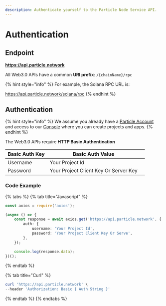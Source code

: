 ```yaml
---
description: Authenticate yourself to the Particle Node Service API.
---
```


# Authentication

## Endpoint

**https://api.particle.network**

All Web3.0 APIs have a common **URI prefix**: `/{chainName}/rpc`

{% hint style="info" %}
For example, the Solana RPC URL is:

https://api.particle.network/solana/rpc
{% endhint %}

## Authentication

{% hint style="info" %}
We assume you already have a [Particle Account](https://particle.network/#/login) and access to our [Console](https://particle.network/#/login) where you can create projects and apps.
{% endhint %}

The Web3.0 APIs require **HTTP Basic Authentication**

| Basic Auth Key | Basic Auth Value                      |   |
| -------------- | ------------------------------------- | - |
| Username       | Your Project Id                       |   |
| Password       | Your Project Client Key Or Server Key |   |

### Code Example

{% tabs %}
{% tab title="Javascript" %}
```typescript
const axios = require('axios');

(async () => {
    const response = await axios.get('https://api.particle.network', {
        auth: {
            username: 'Your Project Id',
            password: 'Your Project Client Key Or Serve',
        },
    });

    console.log(response.data);
})();
```
{% endtab %}

{% tab title="Curl" %}
```powershell
curl 'https://api.particle.network' \
--header 'Authorization: Basic { Auth String }'
```
{% endtab %}
{% endtabs %}
